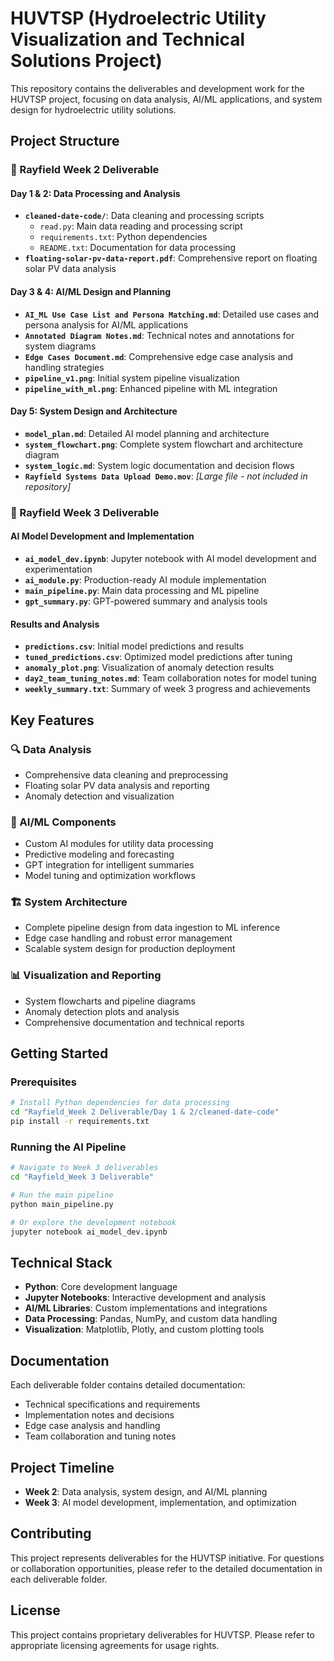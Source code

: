 # HUVTSP (Hydroelectric Utility Visualization and Technical Solutions Project)

This repository contains the deliverables and development work for the HUVTSP project, focusing on data analysis, AI/ML applications, and system design for hydroelectric utility solutions.

## Project Structure

### 📂 Rayfield Week 2 Deliverable

#### Day 1 & 2: Data Processing and Analysis
- **`cleaned-date-code/`**: Data cleaning and processing scripts
  - `read.py`: Main data reading and processing script
  - `requirements.txt`: Python dependencies
  - `README.txt`: Documentation for data processing
- **`floating-solar-pv-data-report.pdf`**: Comprehensive report on floating solar PV data analysis

#### Day 3 & 4: AI/ML Design and Planning
- **`AI_ML Use Case List and Persona Matching.md`**: Detailed use cases and persona analysis for AI/ML applications
- **`Annotated Diagram Notes.md`**: Technical notes and annotations for system diagrams
- **`Edge Cases Document.md`**: Comprehensive edge case analysis and handling strategies
- **`pipeline_v1.png`**: Initial system pipeline visualization
- **`pipeline_with_ml.png`**: Enhanced pipeline with ML integration

#### Day 5: System Design and Architecture
- **`model_plan.md`**: Detailed AI model planning and architecture
- **`system_flowchart.png`**: Complete system flowchart and architecture diagram
- **`system_logic.md`**: System logic documentation and decision flows
- **`Rayfield Systems Data Upload Demo.mov`**: *[Large file - not included in repository]*

### 📂 Rayfield Week 3 Deliverable

#### AI Model Development and Implementation
- **`ai_model_dev.ipynb`**: Jupyter notebook with AI model development and experimentation
- **`ai_module.py`**: Production-ready AI module implementation
- **`main_pipeline.py`**: Main data processing and ML pipeline
- **`gpt_summary.py`**: GPT-powered summary and analysis tools

#### Results and Analysis
- **`predictions.csv`**: Initial model predictions and results
- **`tuned_predictions.csv`**: Optimized model predictions after tuning
- **`anomaly_plot.png`**: Visualization of anomaly detection results
- **`day2_team_tuning_notes.md`**: Team collaboration notes for model tuning
- **`weekly_summary.txt`**: Summary of week 3 progress and achievements

## Key Features

### 🔍 Data Analysis
- Comprehensive data cleaning and preprocessing
- Floating solar PV data analysis and reporting
- Anomaly detection and visualization

### 🤖 AI/ML Components
- Custom AI modules for utility data processing
- Predictive modeling and forecasting
- GPT integration for intelligent summaries
- Model tuning and optimization workflows

### 🏗️ System Architecture
- Complete pipeline design from data ingestion to ML inference
- Edge case handling and robust error management
- Scalable system design for production deployment

### 📊 Visualization and Reporting
- System flowcharts and pipeline diagrams
- Anomaly detection plots and analysis
- Comprehensive documentation and technical reports

## Getting Started

### Prerequisites
```bash
# Install Python dependencies for data processing
cd "Rayfield_Week 2 Deliverable/Day 1 & 2/cleaned-date-code"
pip install -r requirements.txt
```

### Running the AI Pipeline
```bash
# Navigate to Week 3 deliverables
cd "Rayfield_Week 3 Deliverable"

# Run the main pipeline
python main_pipeline.py

# Or explore the development notebook
jupyter notebook ai_model_dev.ipynb
```

## Technical Stack

- **Python**: Core development language
- **Jupyter Notebooks**: Interactive development and analysis
- **AI/ML Libraries**: Custom implementations and integrations
- **Data Processing**: Pandas, NumPy, and custom data handling
- **Visualization**: Matplotlib, Plotly, and custom plotting tools

## Documentation

Each deliverable folder contains detailed documentation:
- Technical specifications and requirements
- Implementation notes and decisions
- Edge case analysis and handling
- Team collaboration and tuning notes

## Project Timeline

- **Week 2**: Data analysis, system design, and AI/ML planning
- **Week 3**: AI model development, implementation, and optimization

## Contributing

This project represents deliverables for the HUVTSP initiative. For questions or collaboration opportunities, please refer to the detailed documentation in each deliverable folder.

## License

This project contains proprietary deliverables for HUVTSP. Please refer to appropriate licensing agreements for usage rights. 